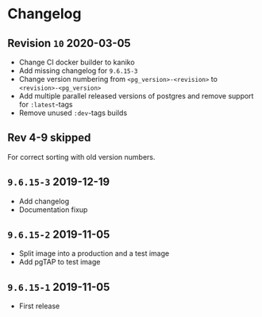 # Changelog

## Revision `10` 2020-03-05
* Change CI docker builder to kaniko
* Add missing changelog for `9.6.15-3`
* Change version numbering from `<pg_version>-<revision>` to
  `<revision>-<pg_version>`
* Add multiple parallel released versions of postgres and remove support for
  `:latest`-tags
* Remove unused `:dev`-tags builds

## Rev 4-9 skipped
For correct sorting with old version numbers.

## `9.6.15-3` 2019-12-19
* Add changelog
* Documentation fixup

## `9.6.15-2` 2019-11-05
* Split image into a production and a test image
* Add pgTAP to test image

## `9.6.15-1` 2019-11-05
* First release
